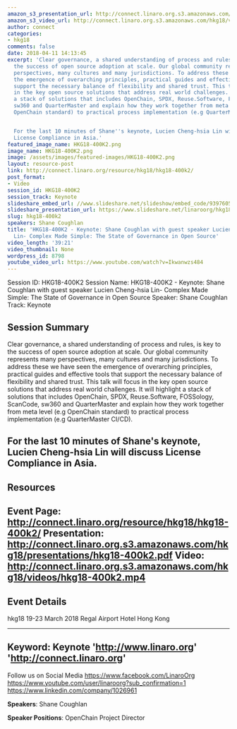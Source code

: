 ```yaml
---
amazon_s3_presentation_url: http://connect.linaro.org.s3.amazonaws.com/hkg18/presentations/hkg18-400k2.pdf
amazon_s3_video_url: http://connect.linaro.org.s3.amazonaws.com/hkg18/videos/hkg18-400k2.mp4
author: connect
categories:
- hkg18
comments: false
date: 2018-04-11 14:13:45
excerpt: 'Clear governance, a shared understanding of process and rules, is key to
  the success of open source adoption at scale. Our global community represents many
  perspectives, many cultures and many jurisdictions. To address these we have seen
  the emergence of overarching principles, practical guides and effective tools that
  support the necessary balance of flexibility and shared trust. This talk will focus
  in the key open source solutions that address real world challenges. It will highlight
  a stack of solutions that includes OpenChain, SPDX, Reuse.Software, FOSSology, ScanCode,
  sw360 and QuarterMaster and explain how they work together from meta level (e.g
  OpenChain standard) to practical process implementation (e.g QuarterMaster CI/CD).


  For the last 10 minutes of Shane''s keynote, Lucien Cheng-hsia Lin will discuss
  License Compliance in Asia.'
featured_image_name: HKG18-400K2.png
image_name: HKG18-400K2.png
image: /assets/images/featured-images/HKG18-400K2.png
layout: resource-post
link: http://connect.linaro.org/resource/hkg18/hkg18-400k2/
post_format:
- Video
session_id: HKG18-400K2
session_track: Keynote
slideshare_embed_url: //www.slideshare.net/slideshow/embed_code/93976057
slideshare_presentation_url: https://www.slideshare.net/linaroorg/hkg18400k2-keynote-shane-coughlan-with-guest-speaker-lucien-chenghsia-lin-complex-made-simple-the-state-of-governance-in-open-source
slug: hkg18-400k2
speakers: Shane Coughlan
title: 'HKG18-400K2 - Keynote: Shane Coughlan with guest speaker Lucien Cheng-hsia
  Lin- Complex Made Simple: The State of Governance in Open Source'
video_length: '39:21'
video_thumbnail: None
wordpress_id: 8798
youtube_video_url: https://www.youtube.com/watch?v=Ikwanwzs484
---
```


Session ID: HKG18-400K2
Session Name: HKG18-400K2 - Keynote: Shane Coughlan with guest speaker Lucien Cheng-hsia Lin- Complex Made Simple: The State of Governance in Open Source
Speaker: Shane Coughlan
Track: Keynote

## Session Summary
Clear governance, a shared understanding of process and rules, is key to the success of open source adoption at scale. Our global community represents many perspectives, many cultures and many jurisdictions. To address these we have seen the emergence of overarching principles, practical guides and effective tools that support the necessary balance of flexibility and shared trust. This talk will focus in the key open source solutions that address real world challenges. It will highlight a stack of solutions that includes OpenChain, SPDX, Reuse.Software, FOSSology, ScanCode, sw360 and QuarterMaster and explain how they work together from meta level (e.g OpenChain standard) to practical process implementation (e.g QuarterMaster CI/CD).

For the last 10 minutes of Shane's keynote, Lucien Cheng-hsia Lin will discuss License Compliance in Asia.
---------------------------------------------------
## Resources
Event Page: http://connect.linaro.org/resource/hkg18/hkg18-400k2/
Presentation: http://connect.linaro.org.s3.amazonaws.com/hkg18/presentations/hkg18-400k2.pdf
Video: http://connect.linaro.org.s3.amazonaws.com/hkg18/videos/hkg18-400k2.mp4
---------------------------------------------------
## Event Details
hkg18
19-23 March 2018
Regal Airport Hotel Hong Kong

---------------------------------------------------
Keyword: Keynote
'http://www.linaro.org'
'http://connect.linaro.org'
---------------------------------------------------
Follow us on Social Media
https://www.facebook.com/LinaroOrg
https://www.youtube.com/user/linaroorg?sub_confirmation=1
https://www.linkedin.com/company/1026961

**Speakers**: Shane Coughlan

**Speaker Positions**: OpenChain Project Director
